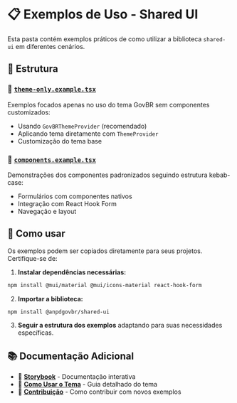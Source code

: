 # 📋 Exemplos de Uso - Shared UI

Esta pasta contém exemplos práticos de como utilizar a biblioteca `shared-ui` em diferentes cenários.

## 📁 Estrutura

### 🎨 [`theme-only.example.tsx`](./theme-only.example.tsx)

Exemplos focados apenas no uso do tema GovBR sem componentes customizados:

- Usando `GovBRThemeProvider` (recomendado)
- Aplicando tema diretamente com `ThemeProvider`
- Customização do tema base

### 🧩 [`components.example.tsx`](./components.example.tsx)

Demonstrações dos componentes padronizados seguindo estrutura kebab-case:

- Formulários com componentes nativos
- Integração com React Hook Form
- Navegação e layout

## 🚀 Como usar

Os exemplos podem ser copiados diretamente para seus projetos. Certifique-se de:

1. **Instalar dependências necessárias:**

```bash
npm install @mui/material @mui/icons-material react-hook-form
```

2. **Importar a biblioteca:**

```bash
npm install @anpdgovbr/shared-ui
```

3. **Seguir a estrutura dos exemplos** adaptando para suas necessidades específicas.

## 📚 Documentação Adicional

- 📖 **[Storybook](http://localhost:6006)** - Documentação interativa
- 🎨 **[Como Usar o Tema](../docs/COMO_USAR_TEMA.md)** - Guia detalhado do tema
- 📝 **[Contribuição](../CONTRIBUTING.md)** - Como contribuir com novos exemplos
